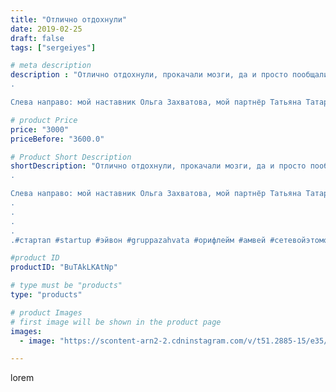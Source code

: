 ```yaml
---
title: "Отлично отдохнули"
date: 2019-02-25
draft: false
tags: ["sergeiyes"]

# meta description
description : "Отлично отдохнули, прокачали мозги, да и просто пообщались👍🔥.
.

Слева направо: мой наставник Ольга Захватова, мой партнёр Татьяна Татаренко, мой партнёр по сов"

# product Price
price: "3000"
priceBefore: "3600.0"

# Product Short Description
shortDescription: "Отлично отдохнули, прокачали мозги, да и просто пообщались👍🔥.
.

Слева направо: мой наставник Ольга Захватова, мой партнёр Татьяна Татаренко, мой партнёр по совместительству жена😂, любимый человек Наташенька, мой наставник  Роман Захватов и Я ваш слуга😎👌.
.
.
.
.
.#стартап #startup #эйвон #gruppazahvata #орифлейм #амвей #сетевойэтомоё #сетевой #миллионер #бизнесбезвложений #млм #сетевойэтомодно #автобонус #сетевоймаркетинг #стильжизни #типичныесетевики #пятигорск #КРЫМ #Севастополь #бизнес #churslabs #sergeystar"

#product ID
productID: "BuTAkLKAtNp"

# type must be "products"
type: "products"

# product Images
# first image will be shown in the product page
images:
  - image: "https://scontent-arn2-2.cdninstagram.com/v/t51.2885-15/e35/51423767_1178435215671656_2790696408752325089_n.jpg?se=8&tp=1&_nc_ht=scontent-arn2-2.cdninstagram.com&_nc_cat=108&_nc_ohc=VzdTZYAymD4AX_8keFj&ccb=7-4&oh=45c5d1112249b9d00b88551aa2054990&oe=6082A08F&_nc_sid=86f79a&ig_cache_key=MTk4NjkzNDM0NjQ4MDgwMDYxNw%3D%3D.2-ccb7-4"

---
```

lorem
